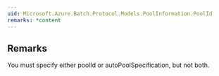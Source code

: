 ```yaml
---  
uid: Microsoft.Azure.Batch.Protocol.Models.PoolInformation.PoolId  
remarks: *content  
---  
```

  
## Remarks  
 You must specify either poolId or autoPoolSpecification, but not             both.